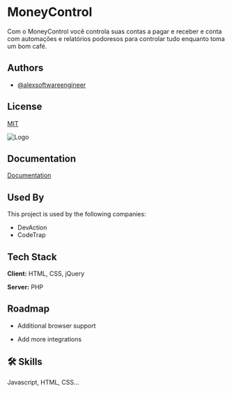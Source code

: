 
# MoneyControl

Com o MoneyControl você controla suas contas a pagar e receber e conta com automações e relatórios podoresos para controlar tudo enquanto toma um bom café.



## Authors

- [@alexsoftwareengineer](https://www.github.com/alexnogueirasilva)

  
## License

[MIT](https://choosealicense.com/licenses/mit/)

  
![Logo](https://dev-to-uploads.s3.amazonaws.com/uploads/articles/th5xamgrr6se0x5ro4g6.png)

    
## Documentation

[Documentation](https://linktodocumentation)

  
## Used By

This project is used by the following companies:

- DevAction
- CodeTrap

  
## Tech Stack

**Client:** HTML, CSS, jQuery

**Server:** PHP

  
## Roadmap

- Additional browser support

- Add more integrations

  
## 🛠 Skills
Javascript, HTML, CSS...

  